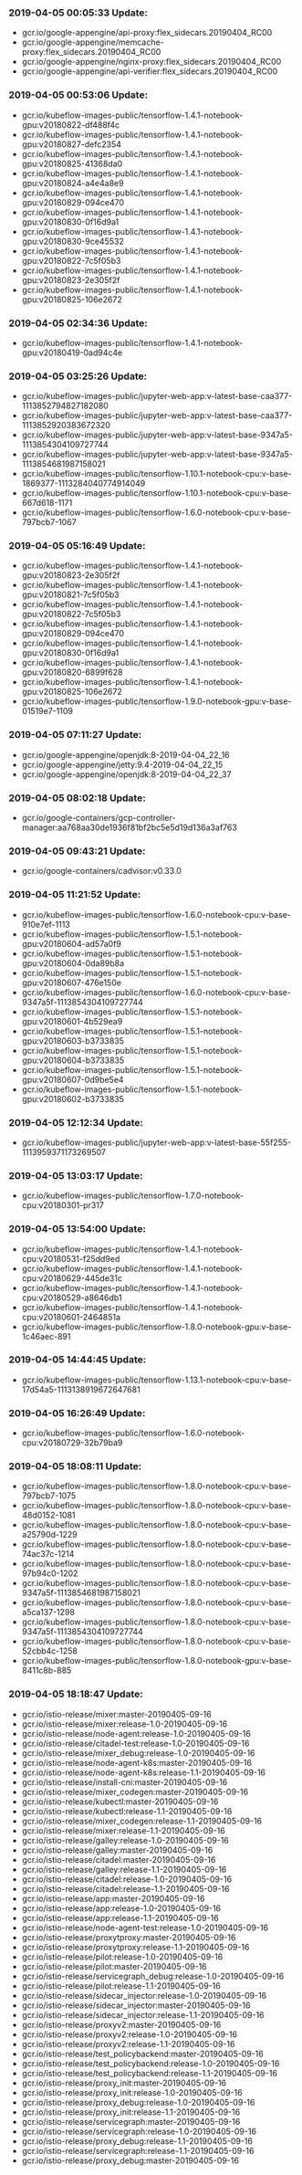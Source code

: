### 2019-04-05 00:05:33 Update:

- gcr.io/google-appengine/api-proxy:flex_sidecars.20190404_RC00
- gcr.io/google-appengine/memcache-proxy:flex_sidecars.20190404_RC00
- gcr.io/google-appengine/nginx-proxy:flex_sidecars.20190404_RC00
- gcr.io/google-appengine/api-verifier:flex_sidecars.20190404_RC00
### 2019-04-05 00:53:06 Update:

- gcr.io/kubeflow-images-public/tensorflow-1.4.1-notebook-gpu:v20180822-df488f4c
- gcr.io/kubeflow-images-public/tensorflow-1.4.1-notebook-gpu:v20180827-defc2354
- gcr.io/kubeflow-images-public/tensorflow-1.4.1-notebook-gpu:v20180825-41368da0
- gcr.io/kubeflow-images-public/tensorflow-1.4.1-notebook-gpu:v20180824-a4e4a8e9
- gcr.io/kubeflow-images-public/tensorflow-1.4.1-notebook-gpu:v20180829-094ce470
- gcr.io/kubeflow-images-public/tensorflow-1.4.1-notebook-gpu:v20180830-0f16d9a1
- gcr.io/kubeflow-images-public/tensorflow-1.4.1-notebook-gpu:v20180830-9ce45532
- gcr.io/kubeflow-images-public/tensorflow-1.4.1-notebook-gpu:v20180822-7c5f05b3
- gcr.io/kubeflow-images-public/tensorflow-1.4.1-notebook-gpu:v20180823-2e305f2f
- gcr.io/kubeflow-images-public/tensorflow-1.4.1-notebook-gpu:v20180825-106e2672
### 2019-04-05 02:34:36 Update:

- gcr.io/kubeflow-images-public/tensorflow-1.4.1-notebook-gpu:v20180419-0ad94c4e
### 2019-04-05 03:25:26 Update:

- gcr.io/kubeflow-images-public/jupyter-web-app:v-latest-base-caa377-1113852794827182080
- gcr.io/kubeflow-images-public/jupyter-web-app:v-latest-base-caa377-1113852920383672320
- gcr.io/kubeflow-images-public/jupyter-web-app:v-latest-base-9347a5-1113854304109727744
- gcr.io/kubeflow-images-public/jupyter-web-app:v-latest-base-9347a5-1113854681987158021
- gcr.io/kubeflow-images-public/tensorflow-1.10.1-notebook-cpu:v-base-1869377-1113284040774914049
- gcr.io/kubeflow-images-public/tensorflow-1.10.1-notebook-cpu:v-base-667d618-1171
- gcr.io/kubeflow-images-public/tensorflow-1.6.0-notebook-cpu:v-base-797bcb7-1067
### 2019-04-05 05:16:49 Update:

- gcr.io/kubeflow-images-public/tensorflow-1.4.1-notebook-gpu:v20180823-2e305f2f
- gcr.io/kubeflow-images-public/tensorflow-1.4.1-notebook-gpu:v20180821-7c5f05b3
- gcr.io/kubeflow-images-public/tensorflow-1.4.1-notebook-gpu:v20180822-7c5f05b3
- gcr.io/kubeflow-images-public/tensorflow-1.4.1-notebook-gpu:v20180829-094ce470
- gcr.io/kubeflow-images-public/tensorflow-1.4.1-notebook-gpu:v20180830-0f16d9a1
- gcr.io/kubeflow-images-public/tensorflow-1.4.1-notebook-gpu:v20180820-6899f628
- gcr.io/kubeflow-images-public/tensorflow-1.4.1-notebook-gpu:v20180825-106e2672
- gcr.io/kubeflow-images-public/tensorflow-1.9.0-notebook-gpu:v-base-01519e7-1109
### 2019-04-05 07:11:27 Update:

- gcr.io/google-appengine/openjdk:8-2019-04-04_22_16
- gcr.io/google-appengine/jetty:9.4-2019-04-04_22_15
- gcr.io/google-appengine/openjdk:8-2019-04-04_22_37
### 2019-04-05 08:02:18 Update:

- gcr.io/google-containers/gcp-controller-manager:aa768aa30de1936f81bf2bc5e5d19d136a3af763
### 2019-04-05 09:43:21 Update:

- gcr.io/google-containers/cadvisor:v0.33.0
### 2019-04-05 11:21:52 Update:

- gcr.io/kubeflow-images-public/tensorflow-1.6.0-notebook-cpu:v-base-910e7ef-1113
- gcr.io/kubeflow-images-public/tensorflow-1.5.1-notebook-gpu:v20180604-ad57a0f9
- gcr.io/kubeflow-images-public/tensorflow-1.5.1-notebook-gpu:v20180604-0da89b8a
- gcr.io/kubeflow-images-public/tensorflow-1.5.1-notebook-gpu:v20180607-476e150e
- gcr.io/kubeflow-images-public/tensorflow-1.6.0-notebook-cpu:v-base-9347a5f-1113854304109727744
- gcr.io/kubeflow-images-public/tensorflow-1.5.1-notebook-gpu:v20180601-4b529ea9
- gcr.io/kubeflow-images-public/tensorflow-1.5.1-notebook-gpu:v20180603-b3733835
- gcr.io/kubeflow-images-public/tensorflow-1.5.1-notebook-gpu:v20180604-b3733835
- gcr.io/kubeflow-images-public/tensorflow-1.5.1-notebook-gpu:v20180607-0d9be5e4
- gcr.io/kubeflow-images-public/tensorflow-1.5.1-notebook-gpu:v20180602-b3733835
### 2019-04-05 12:12:34 Update:

- gcr.io/kubeflow-images-public/jupyter-web-app:v-latest-base-55f255-1113959371173269507
### 2019-04-05 13:03:17 Update:

- gcr.io/kubeflow-images-public/tensorflow-1.7.0-notebook-cpu:v20180301-pr317
### 2019-04-05 13:54:00 Update:

- gcr.io/kubeflow-images-public/tensorflow-1.4.1-notebook-cpu:v20180531-f25dd9ed
- gcr.io/kubeflow-images-public/tensorflow-1.4.1-notebook-cpu:v20180629-445de31c
- gcr.io/kubeflow-images-public/tensorflow-1.4.1-notebook-cpu:v20180529-a8646db1
- gcr.io/kubeflow-images-public/tensorflow-1.4.1-notebook-cpu:v20180601-2464851a
- gcr.io/kubeflow-images-public/tensorflow-1.8.0-notebook-gpu:v-base-1c46aec-891
### 2019-04-05 14:44:45 Update:

- gcr.io/kubeflow-images-public/tensorflow-1.13.1-notebook-cpu:v-base-17d54a5-1113138919672647681
### 2019-04-05 16:26:49 Update:

- gcr.io/kubeflow-images-public/tensorflow-1.6.0-notebook-cpu:v20180729-32b79ba9
### 2019-04-05 18:08:11 Update:

- gcr.io/kubeflow-images-public/tensorflow-1.8.0-notebook-cpu:v-base-797bcb7-1075
- gcr.io/kubeflow-images-public/tensorflow-1.8.0-notebook-cpu:v-base-48d0152-1081
- gcr.io/kubeflow-images-public/tensorflow-1.8.0-notebook-cpu:v-base-a25790d-1229
- gcr.io/kubeflow-images-public/tensorflow-1.8.0-notebook-cpu:v-base-74ac37c-1214
- gcr.io/kubeflow-images-public/tensorflow-1.8.0-notebook-cpu:v-base-97b94c0-1202
- gcr.io/kubeflow-images-public/tensorflow-1.8.0-notebook-cpu:v-base-9347a5f-1113854681987158021
- gcr.io/kubeflow-images-public/tensorflow-1.8.0-notebook-cpu:v-base-a5ca137-1298
- gcr.io/kubeflow-images-public/tensorflow-1.8.0-notebook-cpu:v-base-9347a5f-1113854304109727744
- gcr.io/kubeflow-images-public/tensorflow-1.8.0-notebook-cpu:v-base-52cbb4c-1258
- gcr.io/kubeflow-images-public/tensorflow-1.8.0-notebook-gpu:v-base-8411c8b-885
### 2019-04-05 18:18:47 Update:

- gcr.io/istio-release/mixer:master-20190405-09-16
- gcr.io/istio-release/mixer:release-1.0-20190405-09-16
- gcr.io/istio-release/node-agent:release-1.0-20190405-09-16
- gcr.io/istio-release/citadel-test:release-1.0-20190405-09-16
- gcr.io/istio-release/mixer_debug:release-1.0-20190405-09-16
- gcr.io/istio-release/node-agent-k8s:master-20190405-09-16
- gcr.io/istio-release/node-agent-k8s:release-1.1-20190405-09-16
- gcr.io/istio-release/install-cni:master-20190405-09-16
- gcr.io/istio-release/mixer_codegen:master-20190405-09-16
- gcr.io/istio-release/kubectl:master-20190405-09-16
- gcr.io/istio-release/kubectl:release-1.1-20190405-09-16
- gcr.io/istio-release/mixer_codegen:release-1.1-20190405-09-16
- gcr.io/istio-release/mixer:release-1.1-20190405-09-16
- gcr.io/istio-release/galley:release-1.0-20190405-09-16
- gcr.io/istio-release/galley:master-20190405-09-16
- gcr.io/istio-release/citadel:master-20190405-09-16
- gcr.io/istio-release/galley:release-1.1-20190405-09-16
- gcr.io/istio-release/citadel:release-1.0-20190405-09-16
- gcr.io/istio-release/citadel:release-1.1-20190405-09-16
- gcr.io/istio-release/app:master-20190405-09-16
- gcr.io/istio-release/app:release-1.0-20190405-09-16
- gcr.io/istio-release/app:release-1.1-20190405-09-16
- gcr.io/istio-release/node-agent-test:release-1.0-20190405-09-16
- gcr.io/istio-release/proxytproxy:master-20190405-09-16
- gcr.io/istio-release/proxytproxy:release-1.1-20190405-09-16
- gcr.io/istio-release/pilot:release-1.0-20190405-09-16
- gcr.io/istio-release/pilot:master-20190405-09-16
- gcr.io/istio-release/servicegraph_debug:release-1.0-20190405-09-16
- gcr.io/istio-release/pilot:release-1.1-20190405-09-16
- gcr.io/istio-release/sidecar_injector:release-1.0-20190405-09-16
- gcr.io/istio-release/sidecar_injector:master-20190405-09-16
- gcr.io/istio-release/sidecar_injector:release-1.1-20190405-09-16
- gcr.io/istio-release/proxyv2:master-20190405-09-16
- gcr.io/istio-release/proxyv2:release-1.0-20190405-09-16
- gcr.io/istio-release/proxyv2:release-1.1-20190405-09-16
- gcr.io/istio-release/test_policybackend:master-20190405-09-16
- gcr.io/istio-release/test_policybackend:release-1.0-20190405-09-16
- gcr.io/istio-release/test_policybackend:release-1.1-20190405-09-16
- gcr.io/istio-release/proxy_init:master-20190405-09-16
- gcr.io/istio-release/proxy_init:release-1.0-20190405-09-16
- gcr.io/istio-release/proxy_debug:release-1.0-20190405-09-16
- gcr.io/istio-release/proxy_init:release-1.1-20190405-09-16
- gcr.io/istio-release/servicegraph:master-20190405-09-16
- gcr.io/istio-release/servicegraph:release-1.0-20190405-09-16
- gcr.io/istio-release/proxy_debug:release-1.1-20190405-09-16
- gcr.io/istio-release/servicegraph:release-1.1-20190405-09-16
- gcr.io/istio-release/proxy_debug:master-20190405-09-16

